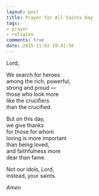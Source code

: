 ```yaml
---
layout: post
title: Prayer for All Saints Day
tags:
- prayer
- religion 
comments: true
date: 2015-11-02 19:41:56
---
```


Lord, 

We search for heroes   
among the rich, powerful,   
strong and proud —   
those who look more   
like the crucifiers   
than the crucified. 

But on this day,  
we give thanks   
for those for whom   
loving is more important  
than being loved,   
and faithfulness more   
dear than fame. 

Not our idols, Lord,  
instead, your saints. 

*Amen*
